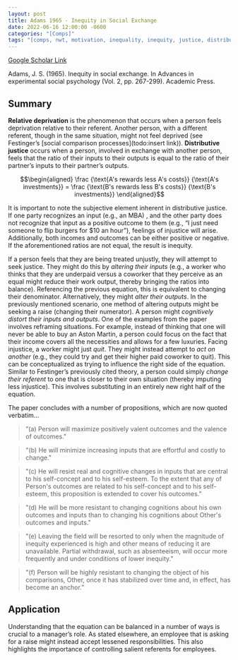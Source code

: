 ```yaml
---
layout: post
title: Adams 1965 - Inequity in Social Exchange
date: 2022-06-16 12:00:00 -0600
categories: "[Comps]"
tags: "[comps, nwt, motivation, inequality, inequity, justice, distributive justice, reference point, framing]"
---
```


[Google Scholar Link](https://scholar.google.com/scholar?hl=en&as_sdt=0%2C45&q=inequity+in+social+exchange&btnG=)

Adams, J. S. (1965). Inequity in social exchange. In Advances in experimental social psychology (Vol. 2, pp. 267-299). Academic Press.

## Summary
**Relative deprivation** is the phenomenon that occurs when a person feels deprivation relative to their referent.  Another person, with a different referent, though in the same situation, might not feel deprived (see Festinger’s [social comparison processes](todo:insert link)).  **Distributive justice** occurs when a person, involved in exchange with another person, feels that the ratio of their inputs to their outputs is equal to the ratio of their partner’s inputs to their partner’s outputs.

$$\begin{aligned}
\frac {\text{A's rewards less A's costs}} {\text{A's investments}} = \frac {\text{B's rewards less B's costs}} {\text{B's investments}}
\end{aligned}$$

It is important to note the subjective element inherent in distributive justice.  If one party recognizes an input (e.g., an MBA) , and the other party does not recognize that input as a positive outcome to them (e.g., “I just need someone to flip burgers for $10 an hour”), feelings of injustice will arise.  Additionally, both incomes and outcomes can be either positive or negative.  If the aforementioned ratios are not equal, the result is inequity.

If a person feels that they are being treated unjustly, they will attempt to seek justice.  They might do this by _altering their inputs_ (e.g., a worker who thinks that they are underpaid versus a coworker that they perceive as an equal might reduce their work output, thereby bringing the ratios into balance).  Referencing the previous equation, this is equivalent to changing their denominator.  Alternatively, they might _alter their outputs_.  In the previously mentioned scenario, one method of altering outputs might be seeking a raise (changing their numerator).  A person might _cognitively distort their inputs and outputs_.  One of the examples from the paper involves reframing situations.  For example, instead of thinking that one will never be able to buy an Aston Martin, a person could focus on the fact that their income covers all the necessities and allows for a few luxuries.  Facing injustice, a worker might just _quit_.  They might instead attempt to _act on another_ (e.g., they could try and get their higher paid coworker to quit).  This can be conceptualized as trying to influence the right side of the equation.  Similar to Festinger’s previously cited theory, a person could simply _change their referent_ to one that is closer to their own situation (thereby imputing less injustice).  This involves substituting in an entirely new right half of the equation.

The paper concludes with a number of propositions, which are now quoted verbatim…
>”(a) Person will maximize positively valent outcomes and the valence of outcomes."

>"(b) He will minimize increasing inputs that are effortful and costly to change."

>"(c) He will resist real and cognitive changes in inputs that are central to his self-concept and to his self-esteem. To the extent that any of Person's outcomes are related to his self-concept and to his self-esteem, this proposition is extended to cover his outcomes."

>"(d) He will be more resistant to changing cognitions about his own outcomes and inputs than to changing his cognitions about Other's outcomes and inputs."

>"(e) Leaving the field will be resorted to only when the magnitude of inequity experienced is high and other means of reducing it are unavailable. Partial withdrawal, such as absenteeism, will occur more frequently and under conditions of lower inequity."

>"(f) Person will be highly resistant to changing the object of his comparisons, Other, once it has stabilized over time and, in effect, has become an anchor.”

## Application
Understanding that the equation can be balanced in a number of ways is crucial to a manager’s role.  As stated elsewhere, an employee that is asking for a raise might instead accept lessened responsibilities.  This also highlights the importance of controlling salient referents for employees.

